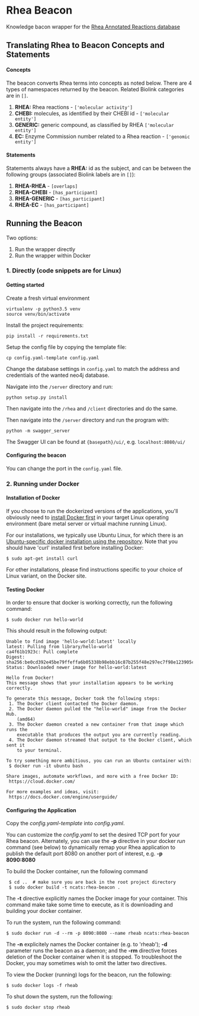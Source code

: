 # Rhea Beacon

Knowledge bacon wrapper for the [Rhea Annotated Reactions database](https://www.rhea-db.org/)

## Translating Rhea to Beacon Concepts and Statements

#### Concepts
The beacon converts Rhea terms into concepts as noted below. There are 4 types of namespaces returned by the beacon. Related Biolink categories are in `[]`.

1. **RHEA:** Rhea reactions - `['molecular activity']`
2. **CHEBI:** molecules, as identified by their CHEBI id - `['molecular entity']`
3. **GENERIC:** generic compound, as classified by RHEA `['molecular entity']`
4. **EC:** Enzyme Commission number related to a Rhea reaction - `['genomic entity']`

#### Statements
Statements always have a **RHEA:** id as the subject, and can be between the following groups (associated Biolink labels are in `[]`):

1. **RHEA-RHEA** - `[overlaps]`
2. **RHEA-CHEBI** - `[has_participant]`
3. **RHEA-GENERIC** - `[has_participant]`
4. **RHEA-EC** - `[has_participant]`

## Running the Beacon
Two options:

1. Run the wrapper directly
2. Run the wrapper within Docker

### 1. Directly (code snippets are for Linux)

#### Getting started

Create a fresh virtual environment
```
virtualenv -p python3.5 venv
source venv/bin/activate
```

Install the project requirements:
```
pip install -r requirements.txt
```

Setup the config file by copying the template file:
```
cp config.yaml-template config.yaml
``` 
Change the database settings in `config.yaml` to match the address and credentials of the wanted neo4j database.

Navigate into the `/server` directory and run:
```
python setup.py install
```

Then navigate into the `/rhea` and `/client` directories and do the same.

Then navigate into the `/server` directory and run the program with:
```
python -m swagger_server
```

The Swagger UI can be found at `{basepath}/ui/`, e.g. `localhost:8080/ui/`

#### Configuring the beacon
You can change the port in the `config.yaml` file.

### 2. Running under Docker

#### Installation of Docker

If you choose to run the dockerized versions of the applications, you'll obviously need to [install Docker first](https://docs.docker.com/engine/installation/) in your target Linux operating environment (bare metal server or virtual machine running Linux).

For our installations, we typically use Ubuntu Linux, for which there is an [Ubuntu-specific docker installation using the repository](https://docs.docker.com/engine/installation/linux/docker-ce/ubuntu/#install-using-the-repository).
Note that you should have 'curl' installed first before installing Docker:

```
$ sudo apt-get install curl
```

For other installations, please find instructions specific to your choice of Linux variant, on the Docker site.

#### Testing Docker

In order to ensure that docker is working correctly, run the following command:

```
$ sudo docker run hello-world
```

This should result in the following output:
```
Unable to find image 'hello-world:latest' locally
latest: Pulling from library/hello-world
ca4f61b1923c: Pull complete
Digest: sha256:be0cd392e45be79ffeffa6b05338b98ebb16c87b255f48e297ec7f98e123905c
Status: Downloaded newer image for hello-world:latest

Hello from Docker!
This message shows that your installation appears to be working correctly.

To generate this message, Docker took the following steps:
 1. The Docker client contacted the Docker daemon.
 2. The Docker daemon pulled the "hello-world" image from the Docker Hub.
    (amd64)
 3. The Docker daemon created a new container from that image which runs the
    executable that produces the output you are currently reading.
 4. The Docker daemon streamed that output to the Docker client, which sent it
    to your terminal.

To try something more ambitious, you can run an Ubuntu container with:
 $ docker run -it ubuntu bash

Share images, automate workflows, and more with a free Docker ID:
 https://cloud.docker.com/

For more examples and ideas, visit:
 https://docs.docker.com/engine/userguide/
```
#### Configuring the Application

Copy the *config.yaml-template* into *config.yaml*.

You can customize the *config.yaml* to set the desired TCP port for your Rhea beacon. Alternately, you can use the  **-p** directive in your docker *run* command (see below) to dynamically remap your Rhea application to publish the default port 8080 on another port of interest, e.g. **-p 8090:8080** 

To build the Docker container, run the following command

```
 $ cd ..  # make sure you are back in the root project directory
 $ sudo docker build -t ncats:rhea-beacon .
```

The **-t** directive explicitly names the Docker image for your container.  This command make take some time to execute, as it is downloading and building your docker container.

To run the system, run the following command:

```
$ sudo docker run -d --rm -p 8090:8080 --name rheab ncats:rhea-beacon
```

The **-n** explicitely names the Docker container (e.g. to 'rheab'); **-d** parameter runs the beacon as a daemon; and the **-rm** directive forces deletion of the Docker container when it is stopped. To troubleshoot the Docker, you may sometimes wish to omit the latter two directives.

To view the Docker (running) logs for the beacon, run the following:

```
$ sudo docker logs -f rheab
```

To shut down the system, run the following:

```
$ sudo docker stop rheab
```
